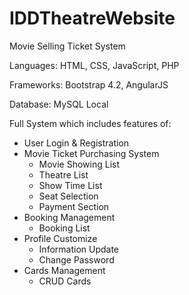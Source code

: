 # IDDTheatreWebsite
Movie Selling Ticket System 

Languages: HTML, CSS, JavaScript, PHP


Frameworks: Bootstrap 4.2, AngularJS

Database: MySQL Local

Full System which includes features of:
- User Login & Registration
- Movie Ticket Purchasing System
  - Movie Showing List
  - Theatre List
  - Show Time List
  - Seat Selection
  - Payment Section
- Booking Management
  - Booking List
- Profile Customize
  - Information Update
  - Change Password
- Cards Management
  - CRUD Cards
